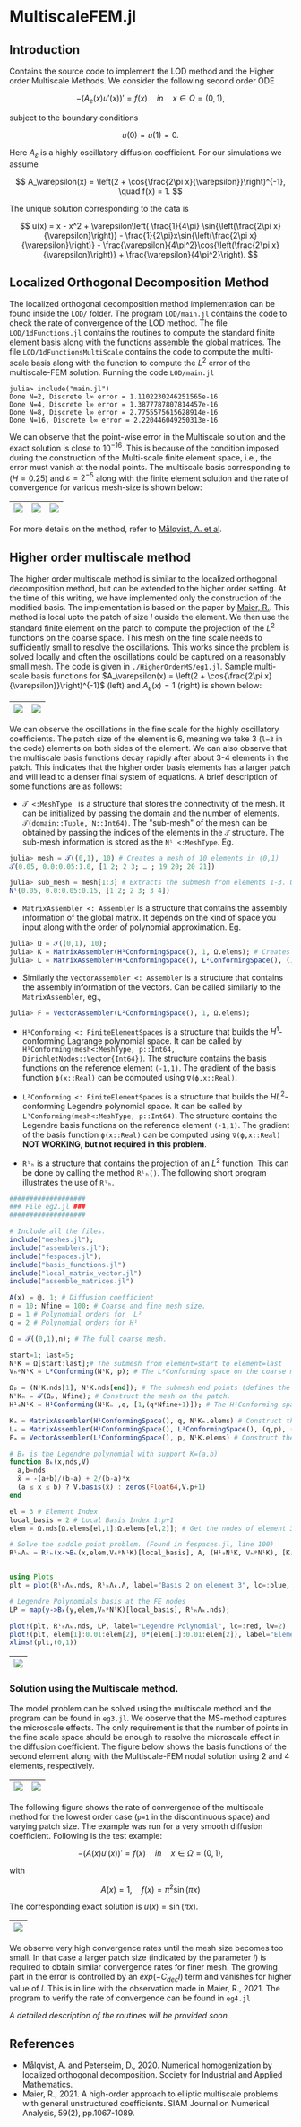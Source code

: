 # MultiscaleFEM.jl

## Introduction

Contains the source code to implement the LOD method and the Higher order Multiscale Methods. We consider the following second order ODE

$$
    -(A_{\varepsilon}(x)u'(x))' = f(x) \quad in \quad x \in \Omega = (0,1),
$$

subject to the boundary conditions

$$
    u(0) = u(1) = 0.
$$

Here $A_{\varepsilon}$ is a highly oscillatory diffusion coefficient. For our simulations we assume

$$
    A_\varepsilon(x) = \left(2 + \cos{\frac{2\pi x}{\varepsilon}}\right)^{-1}, \quad f(x) = 1.
$$

The unique solution corresponding to the data is

$$
    u(x) = x - x^2 + \varepsilon\left( \frac{1}{4\pi} \sin{\left(\frac{2\pi x}{\varepsilon}\right)} - \frac{1}{2\pi}x\sin{\left(\frac{2\pi x}{\varepsilon}\right)} - \frac{\varepsilon}{4\pi^2}\cos{\left(\frac{2\pi x}{\varepsilon}\right)} + \frac{\varepsilon}{4\pi^2}\right).
$$

## Localized Orthogonal Decomposition Method

The localized orthogonal decomposition method implementation can be found inside the `LOD/` folder. The program `LOD/main.jl` contains the code to check the rate of convergence of the LOD method. The file `LOD/1dFunctions.jl` contains the routines to compute the standard finite element basis along with the functions assemble the global matrices. The file `LOD/1dFunctionsMultiScale` contains the code to compute the multi-scale basis along with the function to compute the $L^2$ error of the multiscale-FEM solution. Running the code `LOD/main.jl` 

```
julia> include("main.jl")
Done N=2, Discrete l∞ error = 1.1102230246251565e-16
Done N=4, Discrete l∞ error = 1.3877787807814457e-16
Done N=8, Discrete l∞ error = 2.7755575615628914e-16
Done N=16, Discrete l∞ error = 2.220446049250313e-16
```

We can observe that the point-wise error in the Multiscale solution and the exact solution is close to $10^{-16}$. This is because of the condition imposed during the construction of the Multi-scale finite element space, i.e., the error must vanish at the nodal points. The multiscale basis corresponding to $(H=0.25)$ and $\varepsilon=2^{-5}$ along with the finite element solution and the rate of convergence for various mesh-size is shown below:


![](./LOD/basis.png) | ![](./LOD/solutions.png) | ![](./LOD/ooc_lod.png) | 
--- | --- | --- |

For more details on the method, refer to [Målqvist, A. et al](https://epubs.siam.org/doi/book/10.1137/1.9781611976458).

## Higher order multiscale method

The higher order multiscale method is similar to the localized orthogonal decomposition method, but can be extended to the higher order setting. At the time of this writing, we have implemented only the construction of the modified basis. The implementation is based on the paper by [Maier, R.](https://epubs.siam.org/doi/abs/10.1137/20M1364321). This method is local upto the patch of size $l$ ouside the element. We then use the standard finite element on the patch to compute the projection of the $L^2$ functions on the coarse space. This mesh on the fine scale needs to sufficiently small to resolve the oscillations. This works since the problem is solved locally and often the oscillations could be captured on a reasonably small mesh. The code is given in `./HigherOrderMS/eg1.jl`. Sample multi-scale basis functions for $A_\varepsilon(x) = \left(2 + \cos{\frac{2\pi x}{\varepsilon}}\right)^{-1}$ (left) and $A_\varepsilon(x) = 1$ (right) is shown below:

![](./HigherOrderMS/basis_l_3.png) |![](./HigherOrderMS/basis_l_3_smooth.png) |
--- | --- |

We can observe the oscillations in the fine scale for the highly oscillatory coefficients. The patch size of the element is $6$, meaning we take 3 (`l=3` in the code) elements on both sides of the element. We can also observe that the multiscale basis functions decay rapidly after about 3-4 elements in the patch. This indicates that the higher order basis elements has a larger patch and will lead to a denser final system of equations. A brief description of some functions are as follows:

- `𝒯 <:MeshType ` is a structure that stores the connectivity of the mesh. It can be initialized by passing the domain and the number of elements. `𝒯(domain::Tuple, N::Int64)`. The "sub-mesh" of the mesh can be obtained by passing the indices of the elements in the `𝒯` structure. The sub-mesh information is stored as the `Nˡ <:MeshType`. Eg.

``` julia
julia> mesh = 𝒯((0,1), 10) # Creates a mesh of 10 elements in (0,1)
𝒯(0.05, 0.0:0.05:1.0, [1 2; 2 3; … ; 19 20; 20 21])

julia> sub_mesh = mesh[1:3] # Extracts the submesh from elements 1-3. Useful in defining a patch providing the start and end indices.
Nˡ(0.05, 0.0:0.05:0.15, [1 2; 2 3; 3 4])
```

- `MatrixAssembler <: Assembler` is a structure that contains the assembly information of the global matrix. It depends on the kind of space you input along with the order of polynomial approximation. Eg. 

```julia
julia> Ω = 𝒯((0,1), 10);
julia> K = MatrixAssembler(H¹ConformingSpace(), 1, Ω.elems); # Creates an assembler for the innerproduct ∫(u*v)dΩ where u,v ∈ H¹(Ω). u and v are the corresponding Lagrange finite element (C⁰) basis functions.
julia> L = MatrixAssembler(H¹ConformingSpace(), L²ConformingSpace(), (1,1), (Ω.elems, Ω.elems); # Creates an assembler for the innerproduct ∫(u*v)dΩ where u ∈ H¹(Ω) and v ∈ L²(Ω). u and v are the Lagrange finite element (C⁰) functions and the Legendre polynomial (L²) basis functions, respectively.
```
    
- Similarly the `VectorAssembler <: Assembler` is a structure that contains the assembly information of the vectors. Can be called similarly to the `MatrixAssembler`, eg.,
``` julia
julia> F = VectorAssembler(L²ConformingSpace(), 1, Ω.elems);
```

- `H¹Conforming <: FiniteElementSpaces` is a structure that builds the $H^1$-conforming Lagrange polynomial space. It can be called by `H¹Conforming(mesh<:MeshType, p::Int64, DirichletNodes::Vector{Int64})`. The structure contains the basis functions on the reference element `(-1,1)`. The gradient of the basis function `ϕ(x::Real)` can be computed using `∇(ϕ,x::Real)`.

- `L²Conforming <: FiniteElementSpaces` is a structure that builds the $HL^2$-conforming Legendre polynomial space. It can be called by `L²Conforming(mesh<:MeshType, p::Int64)`. The structure contains the Legendre basis functions on the reference element `(-1,1)`. The gradient of the basis function `ϕ(x::Real)` can be computed using `∇(ϕ,x::Real)` **NOT WORKING, but not required in this problem**.

- `Rˡₕ` is a structure that contains the projection of an $L^2$ function. This can be done by calling the method `Rˡₕ()`. The following short program illustrates the use of `Rˡₕ`.

```julia
###################
### File eg2.jl ###
###################

# Include all the files.
include("meshes.jl");
include("assemblers.jl");
include("fespaces.jl");
include("basis_functions.jl")
include("local_matrix_vector.jl")
include("assemble_matrices.jl")

A(x) = @. 1; # Diffusion coefficient
n = 10; Nfine = 100; # Coarse and fine mesh size.
p = 1 # Polynomial orders for  L²
q = 2 # Polynomial orders for H¹

Ω = 𝒯((0,1),n); # The full coarse mesh.

start=1; last=5;
NˡK = Ω[start:last];# The submesh from element=start to element=last
VₕᵖNˡK = L²Conforming(NˡK, p); # The L²Conforming space on the coarse mesh

Ωₚ = (NˡK.nds[1], NˡK.nds[end]); # The submesh end points (defines the domain).
NˡKₕ = 𝒯(Ωₚ, Nfine); # Construct the mesh on the patch.
H¹₀NˡK = H¹Conforming(NˡKₕ ,q, [1,(q*Nfine+1)]); # The H¹Conforming space on the fine mesh with Dirichlet boundary conditions

Kₐ = MatrixAssembler(H¹ConformingSpace(), q, NˡKₕ.elems) # Construct the assembler for a(RˡₕΛₖ,v)
Lₐ = MatrixAssembler(H¹ConformingSpace(), L²ConformingSpace(), (q,p), (NˡKₕ.elems, NˡK.elems)) # Construct the assembler for (v,λ)
Fₐ = VectorAssembler(L²ConformingSpace(), p, NˡK.elems) # Construct the vector assembler for (Λₖ,μ)

# Bₖ is the Legendre polynomial with support K=(a,b)
function Bₖ(x,nds,V)        
  a,b=nds
  x̂ = -(a+b)/(b-a) + 2/(b-a)*x
  (a ≤ x ≤ b) ? V.basis(x̂) : zeros(Float64,V.p+1)
end

el = 3 # Element Index
local_basis = 2 # Local Basis Index 1:p+1
elem = Ω.nds[Ω.elems[el,1]:Ω.elems[el,2]]; # Get the nodes of element 3.

# Solve the saddle point problem. (Found in fespaces.jl, line 100)
RˡₕΛₖ = Rˡₕ(x->Bₖ(x,elem,VₕᵖNˡK)[local_basis], A, (H¹₀NˡK, VₕᵖNˡK), [Kₐ,Lₐ], [Fₐ]; qorder=4); 


using Plots
plt = plot(RˡₕΛₖ.nds, RˡₕΛₖ.Λ, label="Basis 2 on element 3", lc=:blue, lw=2)

# Legendre Polynomials basis at the FE nodes
LP = map(y->Bₖ(y,elem,VₕᵖNˡK)[local_basis], RˡₕΛₖ.nds); 

plot!(plt, RˡₕΛₖ.nds, LP, label="Legendre Polynomial", lc=:red, lw=2)
plot!(plt, elem[1]:0.01:elem[2], 0*(elem[1]:0.01:elem[2]), label="Element 3", lc=:black, lw=4)
xlims!(plt,(0,1))
```

![](./HigherOrderMS/eg2.png) |
--- |

### Solution using the Multiscale method.

The model problem can be solved using the multiscale method and the program can be found in `eg3.jl`. We observe that the MS-method captures the microscale effects. The only requirement is that the number of points in the fine scale space should be enough to resolve the microscale effect in the diffusion coefficient. The figure below shows the basis functions of the second element along with the Multiscale-FEM nodal solution using 2 and 4 elements, respectively. 

![](./HigherOrderMS/eg3_2.png) | ![](./HigherOrderMS/eg3_1.png)
--- | --- |

The following figure shows the rate of convergence of the multiscale method for the lowest order case (`p=1` in the discontinuous space) and varying patch size. The example was run for a very smooth diffusion coefficient. Following is the test example:

$$
 -(A(x)u'(x))' = f(x) \quad in \quad x \in \Omega = (0,1),
$$

with 

$$
  A(x) = 1, \quad f(x) = \pi^2\sin(\pi x)
$$

The corresponding exact solution is $u(x) = \sin(\pi x)$. 

![](./HigherOrderMS/eg4.png) | 
--- |

We observe very high convergence rates until the mesh size becomes too small. In that case a larger patch size (indicated by the parameter $l$) is required to obtain similar convergence rates for finer mesh. The growing part in the error is controlled by an $exp(-C_{dec} l)$ term and vanishes for higher value of $l$. This is in line with the observation made in Maier, R., 2021. The program to verify the rate of convergence can be found in `eg4.jl`

*A detailed description of the routines will be provided soon.*


## References

- Målqvist, A. and Peterseim, D., 2020. Numerical homogenization by localized orthogonal decomposition. Society for Industrial and Applied Mathematics.
- Maier, R., 2021. A high-order approach to elliptic multiscale problems with general unstructured coefficients. SIAM Journal on Numerical Analysis, 59(2), pp.1067-1089.
